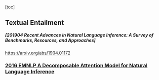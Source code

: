 #
[toc]

## Textual Entailment
##### [201904 Recent Advances in Natural Language Inference: A Survey of Benchmarks, Resources, and Approaches]
https://arxiv.org/abs/1904.01172

### [2016 EMNLP A Decomposable Attention Model for Natural Language Inference]()